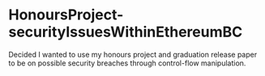 # HonoursProject-securityIssuesWithinEthereumBC
Decided I wanted to use my honours project and graduation release paper to be on possible security breaches through control-flow manipulation. 
